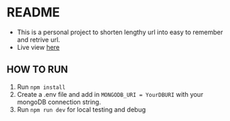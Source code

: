 # README
- This is a personal project to shorten lengthy url into easy to remember and retrive url.
- Live view [here](http://thshort.herokuapp.com/)

## HOW TO RUN
1. Run `npm install`
2. Create a .env file and add in `MONGODB_URI = YourDBURI` with your mongoDB connection string.
3. Run `npm run dev` for local testing and debug




